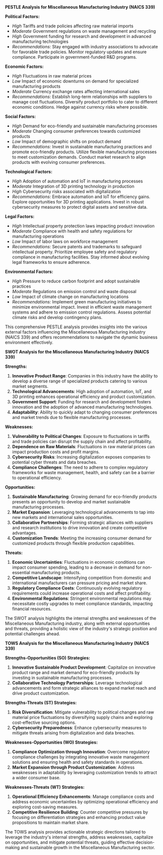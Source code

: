 **PESTLE Analysis for Miscellaneous Manufacturing Industry (NAICS 339)**

**Political Factors:**
- *High* Tariffs and trade policies affecting raw material imports
- *Moderate* Government regulations on waste management and recycling
- *High* Government funding for research and development in advanced manufacturing technologies
- *Recommendations:* Stay engaged with industry associations to advocate for favorable trade policies. Monitor regulatory updates and ensure compliance. Participate in government-funded R&D programs.

**Economic Factors:**
- *High* Fluctuations in raw material prices
- *Low* Impact of economic downturns on demand for specialized manufacturing products
- *Moderate* Currency exchange rates affecting international sales
- *Recommendations:* Establish long-term relationships with suppliers to manage cost fluctuations. Diversify product portfolio to cater to different economic conditions. Hedge against currency risks where possible.

**Social Factors:**
- *High* Demand for eco-friendly and sustainable manufacturing processes
- *Moderate* Changing consumer preferences towards customized products
- *Low* Impact of demographic shifts on product demand
- *Recommendations:* Invest in sustainable manufacturing practices and promote eco-friendly products. Utilize flexible manufacturing processes to meet customization demands. Conduct market research to align products with evolving consumer preferences.

**Technological Factors:**
- *High* Adoption of automation and IoT in manufacturing processes
- *Moderate* Integration of 3D printing technology in production
- *High* Cybersecurity risks associated with digitalization
- *Recommendations:* Embrace automation and IoT for efficiency gains. Explore opportunities for 3D printing applications. Invest in robust cybersecurity measures to protect digital assets and sensitive data.

**Legal Factors:**
- *High* Intellectual property protection laws impacting product innovation
- *Moderate* Compliance with health and safety regulations for manufacturing operations
- *Low* Impact of labor laws on workforce management
- *Recommendations:* Secure patents and trademarks to safeguard intellectual property. Prioritize employee safety and regulatory compliance in manufacturing facilities. Stay informed about evolving legal frameworks to ensure adherence.

**Environmental Factors:**
- *High* Pressure to reduce carbon footprint and adopt sustainable practices
- *Moderate* Regulations on emission control and waste disposal
- *Low* Impact of climate change on manufacturing locations
- *Recommendations:* Implement green manufacturing initiatives to minimize environmental impact. Invest in efficient waste management systems and adhere to emission control regulations. Assess potential climate risks and develop contingency plans.

This comprehensive PESTLE analysis provides insights into the various external factors influencing the Miscellaneous Manufacturing industry (NAICS 339) and offers recommendations to navigate the dynamic business environment effectively.

**SWOT Analysis for the Miscellaneous Manufacturing Industry (NAICS 339)**

**Strengths:**
1. **Innovative Product Range**: Companies in this industry have the ability to develop a diverse range of specialized products catering to various market segments.
2. **Technological Advancements**: High adoption of automation, IoT, and 3D printing enhances operational efficiency and product customization.
3. **Government Support**: Funding for research and development fosters innovation and the adoption of advanced manufacturing technologies.
4. **Adaptability**: Ability to quickly adapt to changing consumer preferences and market trends due to flexible manufacturing processes.

**Weaknesses:**
1. **Vulnerability to Political Changes**: Exposure to fluctuations in tariffs and trade policies can disrupt the supply chain and affect profitability.
2. **Dependence on Raw Materials**: Fluctuations in raw material prices can impact production costs and profit margins.
3. **Cybersecurity Risks**: Increasing digitalization exposes companies to potential cyber threats and data breaches.
4. **Compliance Challenges**: The need to adhere to complex regulatory frameworks for waste management, health, and safety can be a barrier to operational efficiency.

**Opportunities:**
1. **Sustainable Manufacturing**: Growing demand for eco-friendly products presents an opportunity to develop and market sustainable manufacturing processes.
2. **Market Expansion**: Leveraging technological advancements to tap into new markets and international sales opportunities.
3. **Collaborative Partnerships**: Forming strategic alliances with suppliers and research institutions to drive innovation and create competitive advantages.
4. **Customization Trends**: Meeting the increasing consumer demand for customized products through flexible production capabilities.

**Threats:**
1. **Economic Uncertainties**: Fluctuations in economic conditions can impact consumer spending, leading to a decrease in demand for non-essential manufacturing products.
2. **Competitive Landscape**: Intensifying competition from domestic and international manufacturers can pressure pricing and market share.
3. **Regulatory Compliance Costs**: Continuously evolving regulatory requirements could increase operational costs and affect profitability.
4. **Environmental Regulations**: Stringent environmental regulations may necessitate costly upgrades to meet compliance standards, impacting financial resources.

The SWOT analysis highlights the internal strengths and weaknesses of the Miscellaneous Manufacturing industry, along with external opportunities and threats, providing a holistic view of the industry's strategic position and potential challenges ahead.

**TOWS Analysis for the Miscellaneous Manufacturing Industry (NAICS 339)**

**Strengths-Opportunities (SO) Strategies:**
1. **Innovative Sustainable Product Development**: Capitalize on innovative product range and market demand for eco-friendly products by investing in sustainable manufacturing processes.
2. **Collaborative Technology Partnerships**: Leverage technological advancements and form strategic alliances to expand market reach and drive product customization.

**Strengths-Threats (ST) Strategies:**
1. **Risk Diversification**: Mitigate vulnerability to political changes and raw material price fluctuations by diversifying supply chains and exploring cost-effective sourcing options.
2. **Cybersecurity Preparedness**: Enhance cybersecurity measures to mitigate threats arising from digitalization and data breaches.

**Weaknesses-Opportunities (WO) Strategies:**
1. **Compliance Optimization through Innovation**: Overcome regulatory compliance challenges by integrating innovative waste management solutions and ensuring health and safety standards in operations.
2. **Market Expansion through Product Customization**: Address weaknesses in adaptability by leveraging customization trends to attract a wider consumer base.

**Weaknesses-Threats (WT) Strategies:**
1. **Operational Efficiency Enhancements**: Manage compliance costs and address economic uncertainties by optimizing operational efficiency and exploring cost-saving measures.
2. **Competitive Resilience Building**: Counter competitive pressures by focusing on differentiation strategies and enhancing product value propositions to maintain market share.

The TOWS analysis provides actionable strategic directions tailored to leverage the industry's internal strengths, address weaknesses, capitalize on opportunities, and mitigate potential threats, guiding effective decision-making and sustainable growth in the Miscellaneous Manufacturing sector.

